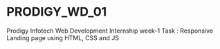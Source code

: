# PRODIGY_WD_01
Prodigy Infotech Web Development Internship week-1 Task : Responsive Landing page using HTML, CSS and JS
